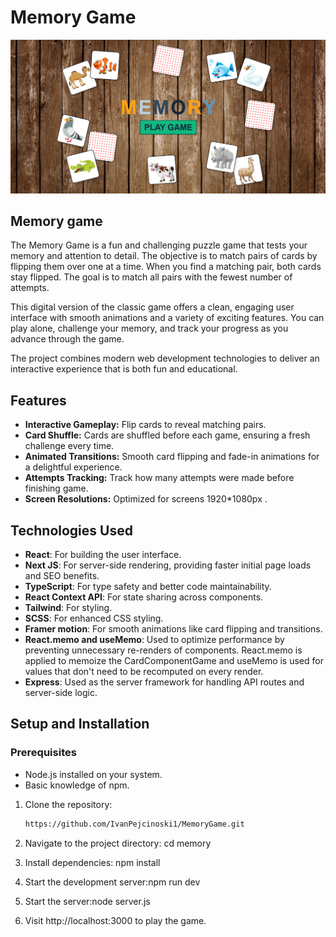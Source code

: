 # Memory Game

![Design preview for the Hangman game coding challenge](PreviewImageMemory.png)

## **Memory game**

The Memory Game is a fun and challenging puzzle game that tests your memory and attention to detail. The objective is to match pairs of cards by flipping them over one at a time. When you find a matching pair, both cards stay flipped. The goal is to match all pairs with the fewest number of attempts.

This digital version of the classic game offers a clean, engaging user interface with smooth animations and a variety of exciting features. You can play alone, challenge your memory, and track your progress as you advance through the game.

The project combines modern web development technologies to deliver an interactive experience that is both fun and educational.

## **Features**

- **Interactive Gameplay:** Flip cards to reveal matching pairs.
- **Card Shuffle:** Cards are shuffled before each game, ensuring a fresh challenge every time.
- **Animated Transitions:** Smooth card flipping and fade-in animations for a delightful experience.
- **Attempts Tracking:** Track how many attempts were made before finishing game.
- **Screen Resolutions:** Optimized for screens 1920\*1080px .

## **Technologies Used**

- **React**: For building the user interface.
- **Next JS**: For server-side rendering, providing faster initial page loads and SEO benefits.
- **TypeScript**: For type safety and better code maintainability.
- **React Context API**: For state sharing across components.
- **Tailwind**: For styling.
- **SCSS**: For enhanced CSS styling.
- **Framer motion**: For smooth animations like card flipping and transitions.
- **React.memo and useMemo**: Used to optimize performance by preventing unnecessary re-renders of components. React.memo is applied to memoize the CardComponentGame and useMemo is used for values that don't need to be recomputed on every render.
- **Express**: Used as the server framework for handling API routes and server-side logic.

## **Setup and Installation**

### Prerequisites

- Node.js installed on your system.
- Basic knowledge of npm.

1. Clone the repository:

   ```bash
   https://github.com/IvanPejcinoski1/MemoryGame.git

   ```

2. Navigate to the project directory: cd memory
3. Install dependencies: npm install
4. Start the development server:npm run dev
5. Start the server:node server.js
6. Visit http://localhost:3000 to play the game.
